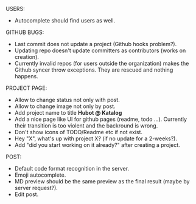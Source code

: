USERS:
 * Autocomplete should find users as well.

GITHUB BUGS:
 * Last commit does not update a project (Github hooks problem?).
 * Updating repo doesn't update committers as contributors (works on creation).
 * Currently invalid repos (for users outside the organization) makes the Github syncer throw exceptions. They are rescued and nothing happens.

PROJECT PAGE:
 * Allow to change status not only with post.
 * Allow to change image not only by post.
 * Add project name to title **Hubot @ Katalog**
 * Add a nice page like UI for github pages (readme, todo ...). Currently their transition is too violent and the backround is wrong.
 * Don't show icons of TODO/Readme etc if not exist.
 * Hey "X", what's up with project X? (if no update for a 2-weeks?).
 * Add "did you start working on it already?" after creating a project.

POST:
   * Default code format recognition in the server.
   * Emoji autocomplete.
   * MD preview should be the same preview as the final result (maybe by server request?).
   * Edit post.
